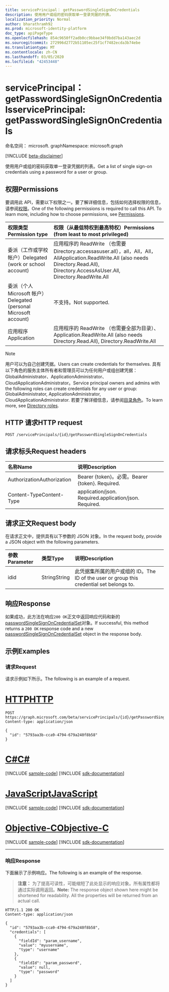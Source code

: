 ```yaml
---
title: servicePrincipal： getPasswordSingleSignOnCredentials
description: 使用用户或组的密码获取单一登录凭据的列表。
localization_priority: Normal
author: bharathramh92
ms.prod: microsoft-identity-platform
doc_type: apiPageType
ms.openlocfilehash: 854c9650ff2adb0cc9bbae34f0bdd7ba143aec2d
ms.sourcegitcommit: 272996d2772b51105ec25f1cf7482ecda3b74ebe
ms.translationtype: MT
ms.contentlocale: zh-CN
ms.lasthandoff: 03/05/2020
ms.locfileid: "42453448"
---
```

# <a name="serviceprincipal-getpasswordsinglesignoncredentials"></a><span data-ttu-id="92cc9-103">servicePrincipal： getPasswordSingleSignOnCredentials</span><span class="sxs-lookup"><span data-stu-id="92cc9-103">servicePrincipal: getPasswordSingleSignOnCredentials</span></span>

<span data-ttu-id="92cc9-104">命名空间： microsoft. graph</span><span class="sxs-lookup"><span data-stu-id="92cc9-104">Namespace: microsoft.graph</span></span>

[!INCLUDE [beta-disclaimer](../../includes/beta-disclaimer.md)]

<span data-ttu-id="92cc9-105">使用用户或组的密码获取单一登录凭据的列表。</span><span class="sxs-lookup"><span data-stu-id="92cc9-105">Get a list of single sign-on credentials using a password for a user or group.</span></span>

## <a name="permissions"></a><span data-ttu-id="92cc9-106">权限</span><span class="sxs-lookup"><span data-stu-id="92cc9-106">Permissions</span></span>

<span data-ttu-id="92cc9-p101">要调用此 API，需要以下权限之一。要了解详细信息，包括如何选择权限的信息，请参阅[权限](/graph/permissions-reference)。</span><span class="sxs-lookup"><span data-stu-id="92cc9-p101">One of the following permissions is required to call this API. To learn more, including how to choose permissions, see [Permissions](/graph/permissions-reference).</span></span>

| <span data-ttu-id="92cc9-109">权限类型</span><span class="sxs-lookup"><span data-stu-id="92cc9-109">Permission type</span></span>                        | <span data-ttu-id="92cc9-110">权限（从最低特权到最高特权）</span><span class="sxs-lookup"><span data-stu-id="92cc9-110">Permissions (from least to most privileged)</span></span> |
|:---------------------------------------|:--------------------------------------------|
| <span data-ttu-id="92cc9-111">委派（工作或学校帐户）</span><span class="sxs-lookup"><span data-stu-id="92cc9-111">Delegated (work or school account)</span></span>     | <span data-ttu-id="92cc9-112">应用程序的 ReadWrite （也需要 Directory.accessasuser.all），all，All，All，All</span><span class="sxs-lookup"><span data-stu-id="92cc9-112">Application.ReadWrite.All (also needs Directory.Read.All), Directory.AccessAsUser.All, Directory.ReadWrite.All</span></span> |
| <span data-ttu-id="92cc9-113">委派（个人 Microsoft 帐户）</span><span class="sxs-lookup"><span data-stu-id="92cc9-113">Delegated (personal Microsoft account)</span></span> | <span data-ttu-id="92cc9-114">不支持。</span><span class="sxs-lookup"><span data-stu-id="92cc9-114">Not supported.</span></span> |
| <span data-ttu-id="92cc9-115">应用程序</span><span class="sxs-lookup"><span data-stu-id="92cc9-115">Application</span></span>                            | <span data-ttu-id="92cc9-116">应用程序的 ReadWrite （也需要全部为目录）、</span><span class="sxs-lookup"><span data-stu-id="92cc9-116">Application.ReadWrite.All (also needs Directory.Read.All), Directory.ReadWrite.All</span></span> |

> [!NOTE]
> <span data-ttu-id="92cc9-117">用户可以为自己创建凭据。</span><span class="sxs-lookup"><span data-stu-id="92cc9-117">Users can create credentials for themselves.</span></span> <span data-ttu-id="92cc9-118">具有以下角色的服务主体所有者和管理员可以为任何用户或组创建凭据： GlobalAdministrator、ApplicationAdministrator、CloudApplicationAdministrator。</span><span class="sxs-lookup"><span data-stu-id="92cc9-118">Service principal owners and admins with the following roles can create credentials for any user or group: GlobalAdministrator, ApplicationAdministrator, CloudApplicationAdministrator.</span></span> <span data-ttu-id="92cc9-119">若要了解详细信息，请参阅[目录角色](https://docs.microsoft.com/azure/active-directory/users-groups-roles/directory-assign-admin-roles#available-roles)。</span><span class="sxs-lookup"><span data-stu-id="92cc9-119">To learn more, see [Directory roles](https://docs.microsoft.com/azure/active-directory/users-groups-roles/directory-assign-admin-roles#available-roles).</span></span>

## <a name="http-request"></a><span data-ttu-id="92cc9-120">HTTP 请求</span><span class="sxs-lookup"><span data-stu-id="92cc9-120">HTTP request</span></span>

<!-- { "blockType": "ignored" } -->

```http
POST /servicePrincipals/{id}/getPasswordSingleSignOnCredentials
```

## <a name="request-headers"></a><span data-ttu-id="92cc9-121">请求标头</span><span class="sxs-lookup"><span data-stu-id="92cc9-121">Request headers</span></span>

| <span data-ttu-id="92cc9-122">名称</span><span class="sxs-lookup"><span data-stu-id="92cc9-122">Name</span></span>          | <span data-ttu-id="92cc9-123">说明</span><span class="sxs-lookup"><span data-stu-id="92cc9-123">Description</span></span>   |
|:--------------|:--------------|
| <span data-ttu-id="92cc9-124">Authorization</span><span class="sxs-lookup"><span data-stu-id="92cc9-124">Authorization</span></span> | <span data-ttu-id="92cc9-p103">Bearer {token}。必需。</span><span class="sxs-lookup"><span data-stu-id="92cc9-p103">Bearer {token}. Required.</span></span> |
| <span data-ttu-id="92cc9-127">Content-Type</span><span class="sxs-lookup"><span data-stu-id="92cc9-127">Content-Type</span></span>  | <span data-ttu-id="92cc9-p104">application/json. Required.</span><span class="sxs-lookup"><span data-stu-id="92cc9-p104">application/json. Required.</span></span>  |

## <a name="request-body"></a><span data-ttu-id="92cc9-130">请求正文</span><span class="sxs-lookup"><span data-stu-id="92cc9-130">Request body</span></span>

<span data-ttu-id="92cc9-131">在请求正文中，提供具有以下参数的 JSON 对象。</span><span class="sxs-lookup"><span data-stu-id="92cc9-131">In the request body, provide a JSON object with the following parameters.</span></span>

| <span data-ttu-id="92cc9-132">参数</span><span class="sxs-lookup"><span data-stu-id="92cc9-132">Parameter</span></span>    | <span data-ttu-id="92cc9-133">类型</span><span class="sxs-lookup"><span data-stu-id="92cc9-133">Type</span></span>        | <span data-ttu-id="92cc9-134">说明</span><span class="sxs-lookup"><span data-stu-id="92cc9-134">Description</span></span> |
|:-------------|:------------|:------------|
|<span data-ttu-id="92cc9-135">id</span><span class="sxs-lookup"><span data-stu-id="92cc9-135">id</span></span>|<span data-ttu-id="92cc9-136">String</span><span class="sxs-lookup"><span data-stu-id="92cc9-136">String</span></span>|<span data-ttu-id="92cc9-137">此凭据集所属的用户或组的 ID。</span><span class="sxs-lookup"><span data-stu-id="92cc9-137">The ID of the user or group this credential set belongs to.</span></span>|

## <a name="response"></a><span data-ttu-id="92cc9-138">响应</span><span class="sxs-lookup"><span data-stu-id="92cc9-138">Response</span></span>

<span data-ttu-id="92cc9-139">如果成功，此方法在响应`200 OK`正文中返回响应代码和新的[passwordSingleSignOnCredentialSet](../resources/passwordsinglesignoncredentialset.md)对象。</span><span class="sxs-lookup"><span data-stu-id="92cc9-139">If successful, this method returns a `200 OK` response code and a new [passwordSingleSignOnCredentialSet](../resources/passwordsinglesignoncredentialset.md) object in the response body.</span></span>

## <a name="examples"></a><span data-ttu-id="92cc9-140">示例</span><span class="sxs-lookup"><span data-stu-id="92cc9-140">Examples</span></span>

### <a name="request"></a><span data-ttu-id="92cc9-141">请求</span><span class="sxs-lookup"><span data-stu-id="92cc9-141">Request</span></span>

<span data-ttu-id="92cc9-142">请求示例如下所示。</span><span class="sxs-lookup"><span data-stu-id="92cc9-142">The following is an example of a request.</span></span>

# <a name="http"></a>[<span data-ttu-id="92cc9-143">HTTP</span><span class="sxs-lookup"><span data-stu-id="92cc9-143">HTTP</span></span>](#tab/http)
<!-- {
  "blockType": "request",
  "name": "serviceprincipal_getpasswordsinglesignoncredentials"
}-->
```http
POST https://graph.microsoft.com/beta/servicePrincipals/{id}/getPasswordSingleSignOnCredentials
Content-type: application/json

{
  "id": "5793aa3b-cca9-4794-679a240f8b58"
}
```
# <a name="c"></a>[<span data-ttu-id="92cc9-144">C#</span><span class="sxs-lookup"><span data-stu-id="92cc9-144">C#</span></span>](#tab/csharp)
[!INCLUDE [sample-code](../includes/snippets/csharp/serviceprincipal-getpasswordsinglesignoncredentials-csharp-snippets.md)]
[!INCLUDE [sdk-documentation](../includes/snippets/snippets-sdk-documentation-link.md)]

# <a name="javascript"></a>[<span data-ttu-id="92cc9-145">JavaScript</span><span class="sxs-lookup"><span data-stu-id="92cc9-145">JavaScript</span></span>](#tab/javascript)
[!INCLUDE [sample-code](../includes/snippets/javascript/serviceprincipal-getpasswordsinglesignoncredentials-javascript-snippets.md)]
[!INCLUDE [sdk-documentation](../includes/snippets/snippets-sdk-documentation-link.md)]

# <a name="objective-c"></a>[<span data-ttu-id="92cc9-146">Objective-C</span><span class="sxs-lookup"><span data-stu-id="92cc9-146">Objective-C</span></span>](#tab/objc)
[!INCLUDE [sample-code](../includes/snippets/objc/serviceprincipal-getpasswordsinglesignoncredentials-objc-snippets.md)]
[!INCLUDE [sdk-documentation](../includes/snippets/snippets-sdk-documentation-link.md)]

---


### <a name="response"></a><span data-ttu-id="92cc9-147">响应</span><span class="sxs-lookup"><span data-stu-id="92cc9-147">Response</span></span>

<span data-ttu-id="92cc9-148">下面展示了示例响应。</span><span class="sxs-lookup"><span data-stu-id="92cc9-148">The following is an example of the response.</span></span>

> <span data-ttu-id="92cc9-p105">**注意：** 为了提高可读性，可能缩短了此处显示的响应对象。所有属性都将通过实际调用返回。</span><span class="sxs-lookup"><span data-stu-id="92cc9-p105">**Note:** The response object shown here might be shortened for readability. All the properties will be returned from an actual call.</span></span>

<!-- {
  "blockType": "response",
  "truncated": true,
  "@odata.type": "microsoft.graph.passwordSingleSignOnCredentialSet"
} -->
```http
HTTP/1.1 200 OK
Content-type: application/json

{
  "id": "5793aa3b-cca9-4794-679a240f8b58",
  "credentials": [
    {
      "fieldId": "param_username",
      "value": "myusername",
      "type": "username"
    },
    {
      "fieldId": "param_password",
      "value": null,
      "type": "password"
    }
  ]
}
```

<!-- uuid: 16cd6b66-4b1a-43a1-adaf-3a886856ed98
2019-02-04 14:57:30 UTC -->
<!-- {
  "type": "#page.annotation",
  "description": "servicePrincipal: getPasswordSingleSignOnCredentials",
  "keywords": "",
  "section": "documentation",
  "tocPath": ""
}-->
